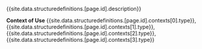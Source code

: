 {{site.data.structuredefinitions.[page.id].description}}

**Context of Use**  {{site.data.structuredefinitions.[page.id].contexts[0].type}}, {{site.data.structuredefinitions.[page.id].contexts[1].type}},{{site.data.structuredefinitions.[page.id].contexts[2].type}},{{site.data.structuredefinitions.[page.id].contexts[3].type}}
